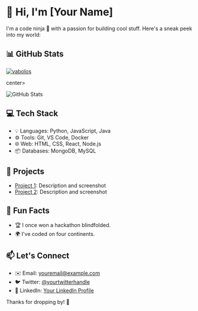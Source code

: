 # 👋 Hi, I'm [Your Name]

I'm a code ninja 🚀 with a passion for building cool stuff. Here's a sneak peek into my world:

## 📊 GitHub Stats

<center><p align="left"> <a href="https://github.com/ryo-ma/github-profile-trophy"><img src="https://github-profile-trophy.vercel.app/?username=vabolos&theme=tokyonight&row=2&column=3" alt="vabolos" /></a> </p> </center>center>

![GitHub Stats](https://github-readme-stats.vercel.app/api?username=vabolos&show_icons=true&count_private=true&theme=dark)

## 💻 Tech Stack

- 💡 Languages: Python, JavaScript, Java
- ⚙️ Tools: Git, VS Code, Docker
- 🌐 Web: HTML, CSS, React, Node.js
- 📦 Databases: MongoDB, MySQL

## 🚀 Projects

- [Project 1](https://github.com/your-username/project1): Description and screenshot
- [Project 2](https://github.com/your-username/project2): Description and screenshot

## 🌟 Fun Facts

- 🏆 I once won a hackathon blindfolded.
- 🌍 I've coded on four continents.

## 📫 Let's Connect

- ✉️ Email: [youremail@example.com](mailto:youremail@example.com)
- 🐦 Twitter: [@yourtwitterhandle](https://twitter.com/yourtwitterhandle)
- 💼 LinkedIn: [Your LinkedIn Profile](https://www.linkedin.com/in/yourlinkedinprofile)

Thanks for dropping by! 🙌
